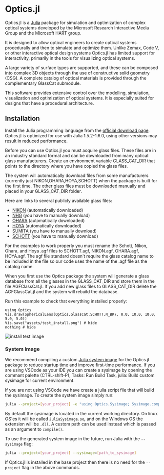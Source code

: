 # Optics.jl

Optics.jl is a [Julia](https://julialang.org/) package for simulation and optimization of complex optical systems developed by the Microsoft Research Interactive Media Group and the Microsoft HART group.

It is designed to allow optical engineers to create optical systems procedurally and then to simulate and optimize them. Unlike Zemax, Code V, or other interactive optical design systems Optics.jl has limited support for interactivity, primarily in the tools for visualizing optical systems.

A large variety of surface types are supported, and these can be composed into complex 3D objects through the use of constructive solid geometry (CSG). A complete catalog of optical materials is provided through the complementary GlassCat submodule.

This software provides extensive control over the modelling, simulation, visualization and optimization of optical systems. It is especially suited for designs that have a procedural architecture.


## Installation

Install the Julia programming language from the [official download page](https://julialang.org/downloads/).
Optics.jl is optimized for use with Julia 1.5.2-1.6.0, using other versions may result in reduced performance.

Before you can use Optics.jl you must acquire glass files. These files are in an industry standard format and can be downloaded from many optical glass manufacturers. Create an environment variable GLASS_CAT_DIR that points to the directory where you have copied the glass files. 

The system will automatically download files from some manufacturers (currently just NIKON,OHARA,HOYA,SCHOTT) when the package is built for the first time. The other glass files must be downloaded manually and placed in your GLASS_CAT_DIR folder.

Here are links to several publicly available glass files:
*   [NIKON](https://www.nikon.com/products/optical-glass/assets/pdf/nikon_zemax_data.zip) (automatically downloaded)
*   [NHG](http://hbnhg.com/down/data/nhgagp.zip) (you have to manually download)
*   [OHARA](https://www.oharacorp.com/xls/OHARA_201130_CATALOG.zip) (automatically downloaded)
*   [HOYA](https://hoyaoptics.com/wp-content/uploads/2019/10/HOYA20170401.zip) (automatically downloaded)
*   [SUMITA](https://www.sumita-opt.co.jp/en/download/) (you have to manually download)
*   [SCHOTT](https://www.schott.com/advanced_optics/english/download/index.html) (you have to manually download)

For the examples to work properly you must rename the Schott, Nikon, Ohara, and Hoya .agf files to SCHOTT.agf, NIKON.agf, OHARA.agf, HOYA.agf. The agf file standard doesn't require the glass catalog name to be included in the file so our code uses the name of the .agf file as the catalog name.

When you first use the Optics package the system will generate a glass database from all the glasses in the GLASS_CAT_DIR and store them in the file AGFClassCat.jl. If you add new glass files to GLASS_CAT_DIR delete the AGFGlassCat.jl and the system will rebuild the database.

Run this example to check that everything installed properly:

```@example
using Optics
Vis.draw(SphericalLens(Optics.GlassCat.SCHOTT.N_BK7, 0.0, 10.0, 10.0, 5.0, 5.0))
Vis.save("assets/test_install.png") # hide
nothing # hide
```

![install test image](assets/test_install.png)

### System Image

We recommend compiling a custom [Julia system image](https://julialang.github.io/PackageCompiler.jl/dev/sysimages) for the Optics.jl package to reduce startup time and improve first-time performance.
If you are using VSCode as your IDE you can create a sysimage by opening the commant palette (CTRL-shift-P), Tasks: Run Build Task, julia: Build custom sysimage for current environment.

If you are not using VSCode we have create a julia script file that will build the sysimage. To create the system image simply run:

```bash
julia --project=[your_project] -e "using Optics.Sysimage; Sysimage.compile()"
```

By default the sysimage is located in the current working directory. On linux OS'es it will be called `JuliaSysimage.so`, and on the Windows OS the extension will be `.dll`. A custom path can be used instead which is passed as an argument to `compile()`.

To use the generated system image in the future, run Julia with the `--sysimage` flag:

```bash
julia --project=[your_project] --sysimage=[path_to_sysimage]
```

If Optics.jl is installed in the base project then there is no need for the `--project` flag in the above commands.

